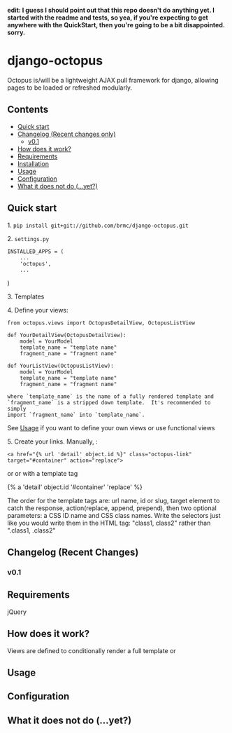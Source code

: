 **edit:  I guess I should point out that this repo doesn't do anything yet.  I started with the readme and tests, so yea, if you're expecting to get anywhere with the QuickStart, then you're going to be a bit disappointed. sorry.**

# **django-octopus** #

Octopus is/will be a lightweight AJAX pull framework for django, allowing
pages to be loaded or refreshed modularly.

## Contents

* [Quick start](#quick-start)
* [Changelog (Recent changes only)](#changelog-recent-changes)
  * [v0.1](#v01)
* [How does it work?](#how-does-it-work)
* [Requirements](#requirements)
* [Installation](#installation)
* [Usage](#usage)
* [Configuration](#configuration)
* [What it does not do (...yet?)](#what-it-does-not-do-yet)


## Quick start ##

1\. `pip install git+git://github.com/brmc/django-octopus.git`

2\. `settings.py`

    INSTALLED_APPS = (
        ...
        'octopus',
        ...
   )

3\. Templates
    <script src="//code.jquery.com/jquery-1.11.2.min.js" type="text/javascript">
    </script>
    <script src="{% static 'both.js' %}" type="text/javascript"></script>

4\. Define your views:

    from octopus.views import OctopusDetailView, OctopusListView

    def YourDetailView(OctopusDetailView):
        model = YourModel
        template_name = "template name"
        fragment_name = "fragment name"

    def YourListView(OctopusListView):
        model = YourModel
        template_name = "template name"
        fragment_name = "fragment name"

    where `template_name` is the name of a fully rendered template and
    `fragment_name` is a stripped down template.  It's recommended to simply
    import `fragment_name` into `template_name`.

See [Usage](#usage) if you want to define your own views or use functional
views

5\. Create your links.  Manually, :

    <a href="{% url 'detail' object.id %}" class="octopus-link"
    target="#container" action="replace">

or or with a template tag

   {% a 'detail' object.id '#container' 'replace' %}

The order for the template tags are: url name, id or slug, target element to
catch the response, action(replace, append, prepend), then two optional
parameters: a CSS ID name and CSS class names.  Write the selectors
just like you would write them in the HTML tag: "class1, class2" rather than
".class1, .class2"



## Changelog (Recent Changes)

### v0.1

## Requirements ##

jQuery

## How does it work?

Views are defined to conditionally render a full template or

## Usage ##



## Configuration ##

## What it does **not** do (...yet?) ##
